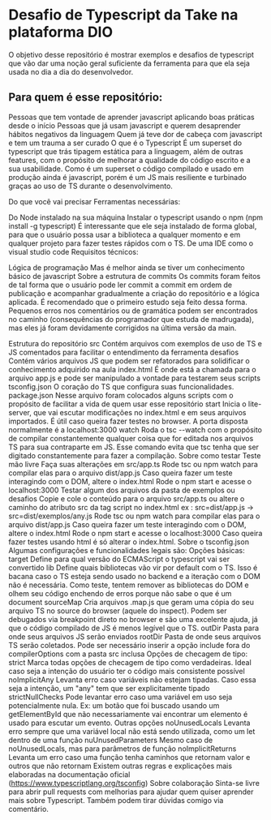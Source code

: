 # Desafio de Typescript da Take na plataforma DIO 

O objetivo desse repositório é mostrar exemplos e desafios de typescript que vão dar uma noção geral suficiente da ferramenta para que ela seja usada no dia a dia do desenvolvedor.

## Para quem é esse repositório:

Pessoas que tem vontade de aprender javascript aplicando boas práticas desde o início
Pessoas que já usam javascript e querem desaprender hábitos negativos da linguagem
Quem já teve dor de cabeça com javascript e tem um trauma a ser curado
O que é o Typescript
É um superset do typescript que trás tipagem estática para a linguagem, além de outras features, com o propósito de melhorar a qualidade do código escrito e a sua usabilidade. Como é um superset o código compilado e usado em produção ainda é javascript, porém é um JS mais resiliente e turbinado graças ao uso de TS durante o desenvolvimento.

Do que você vai precisar
Ferramentas necessárias:

Do Node instalado na sua máquina
Instalar o typescript usando o npm (npm install -g typescript)
É interessante que ele seja instalado de forma global, para que o usuário possa usar a biblioteca a qualquer momento e em qualquer projeto para fazer testes rápidos com o TS.
De uma IDE como o visual studio code
Requisitos técnicos:

Lógica de programação
Mas é melhor ainda se tiver um conhecimento básico de javascript
Sobre a estrutura de commits
Os commits foram feitos de tal forma que o usuário pode ler commit a commit em ordem de publicação e acompanhar gradualmente a criação do repositório e a lógica aplicada. É recomendado que o primeiro estudo seja feito dessa forma. Pequenos erros nos comentários ou de gramática podem ser encontrados no caminho (consequências do programador que estuda de madrugada), mas eles já foram devidamente corrigidos na última versão da main.

Estrutura do repositório
src
Contém arquivos com exemplos de uso de TS e JS comentados para facilitar o entendimento da ferramenta
desafios
Contém vários arquivos JS que podem ser refatorados para solidificar o conhecimento adquirido na aula
index.html
É onde está a chamada para o arquivo app.js e pode ser manipulado a vontade para testarem seus scripts
tsconfig.json
O coração do TS que configura suas funcionalidades.
package.json
Nesse arquivo foram colocados alguns scripts com o propósito de facilitar a vida de quem usar esse repositório
start
Inicia o lite-server, que vai escutar modificações no index.html e em seus arquivos importados. É útil caso queira fazer testes no browser. A porta disposta normalmente é a localhost:3000
watch
Roda o tsc --watch com o propósito de compilar constantemente qualquer coisa que for editada nos arquivos TS para sua contraparte em JS. Esse comando evita que tsc tenha que ser digitado constantemente para fazer a compilação.
Sobre como testar
Teste mão livre
Faça suas alterações em src/app.ts
Rode tsc ou npm watch para compilar elas para o arquivo dist/app.js
Caso queira fazer um teste interagindo com o DOM, altere o index.html
Rode o npm start e acesse o localhost:3000
Testar algum dos arquivos da pasta de exemplos ou desafios
Copie e cole o conteúdo para o arquivo src/app.ts ou altere o caminho do atributo src da tag script no index.html
ex : src=dist/app.js -> src=dist/exemplos/any.js
Rode tsc ou npm watch para compilar elas para o arquivo dist/app.js
Caso queira fazer um teste interagindo com o DOM, altere o index.html
Rode o npm start e acesse o localhost:3000 Caso queira fazer testes usando html é só alterar o index.html.
Sobre o tsconfig.json
Algumas configurações e funcionalidades legais são:
Opções básicas:
target
Define para qual versão do ECMAScript o typescript vai ser convertido
lib
Define quais bibliotecas vão vir por default com o TS. Isso é bacana caso o TS esteja sendo usado no backend e a iteração com o DOM não é necessária. Como teste, tentem remover as bibliotecas do DOM e olhem seu código enchendo de erros porque não sabe o que é um document
sourceMap
Cria arquivos .map.js que geram uma cópia do seu arquivo TS no source do browser (aquele do inspect). Podem ser debugados via breakpoint direto no browser e são uma excelente ajuda, já que o código compilado de JS é menos legível que o TS.
outDir
Pasta para onde seus arquivos JS serão enviados
rootDir
Pasta de onde seus arquivos TS serão coletados. Pode ser necessário inserir a opção include fora do compilerOptions com a pasta src inclusa
Opções de checagem de tipo:
strict
Marca todas opções de checagem de tipo como verdadeiras. Ideal caso seja a intenção do usuário ter o código mais consistente possível
noImplicitAny
Levanta erro caso variáveis não estejam tipadas. Caso essa seja a intenção, um "any" tem que ser explicitamente tipado
strictNullChecks
Pode levantar erro caso uma variável em uso seja potencialmente nula.
Ex: um botão que foi buscado usando um getElementById que não necessariamente vai encontrar um elemento é usado para escutar um evento.
Outras opções
noUnusedLocals
Levanta erro sempre que uma variável local não está sendo utilizada, como um let dentro de uma função
nuUnusedParameters
Mesmo caso de noUnusedLocals, mas para parâmetros de função
noImplicitReturns
Levanta um erro caso uma função tenha caminhos que retornam valor e outros que não retornam
Existem outras regras e explicações mais elaboradas na documentação oficial (https://www.typescriptlang.org/tsconfig)
Sobre colaboração
Sinta-se livre para abrir pull requests com melhorias para ajudar quem quiser aprender mais sobre Typescript. Também podem tirar dúvidas comigo via comentário.
